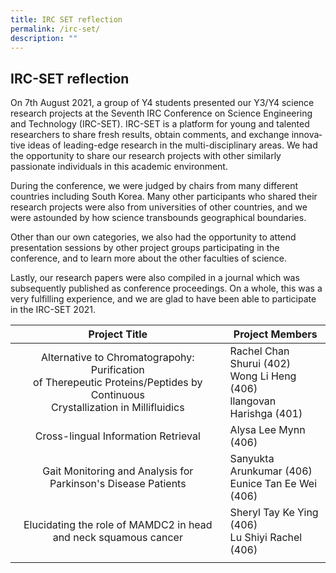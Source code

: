 ```yaml
---
title: IRC SET reflection
permalink: /irc-set/
description: ""
---
```

## IRC-SET reflection

On 7th August 2021, a group of Y4 students presented our Y3/Y4 science research projects at the Seventh IRC Conference on Science Engineering and Technology (IRC-SET). IRC-SET is a platform for young and talented researchers to share fresh results, obtain comments, and exchange innova­tive ideas of leading-edge research in the multi-disciplinary areas. We had the opportunity to share our research projects with other similarly passionate individuals in this academic environment.  

During the conference, we were judged by chairs from many different countries including South Korea. Many other participants who shared their research projects were also from universities of other countries, and we were astounded by how science transbounds geographical boundaries.   

Other than our own categories, we also had the opportunity to attend presentation sessions by other project groups participating in the conference, and to learn more about the other faculties of science. 

Lastly, our research papers were also compiled in a journal which was subsequently published as conference proceedings. On a whole, this was a very fulfilling experience, and we are glad to have been able to participate in the IRC-SET 2021.

| Project Title  | Project Members  |
|:-:|---|
| Alternative to Chromatograpohy: Purification<br> of Therepeutic Proteins/Peptides by Continuous<br> Crystallization in Millifluidics  | Rachel Chan Shurui (402)  <br>Wong Li Heng (406)  <br>llangovan Harishga (401)  |
| Cross-lingual Information Retrieval  | Alysa Lee Mynn (406)  |
| Gait Monitoring and Analysis for Parkinson's Disease Patients  | Sanyukta Arunkumar (406)  <br>Eunice Tan Ee Wei (406)  |
| Elucidating the role of MAMDC2 in head and neck squamous cancer  | Sheryl Tay Ke Ying (406)  <br>Lu Shiyi Rachel (406)  |
|   |   |
